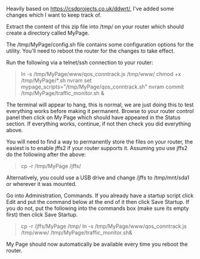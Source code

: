 Heavily based on https://csdprojects.co.uk/ddwrt/, I've added some changes which I want to keep track of.

Extract the content of this zip file into /tmp/ on your router which should create a directory called MyPage.

The /tmp/MyPage/config.sh file contains some configuration options for the utility. You'll need to reboot the router for the changes to take effect.

Run the following via a telnet/ssh connection to your router:

> ln -s /tmp/MyPage/www/qos_conntrack.js /tmp/www/
> chmod +x /tmp/MyPage/*.sh
> nvram set mypage_scripts="/tmp/MyPage/qos_conntrack.sh"
> nvram commit
> /tmp/MyPage/traffic_monitor.sh &

The terminal will appear to hang, this is normal, we are just doing this to test everything works before making it permanent.
Browse to your router control panel then click on My Page which should have appeared in the Status section.
If everything works, continue, if not then check you did everything above.

You will need to find a way to permanently store the files on your router, the easiest is to enable jffs2 if your router supports it.
Assuming you use jffs2 do the following after the above:

> cp -r /tmp/MyPage /jffs/

Alternatively, you could use a USB drive and change /jffs to /tmp/mnt/sda1 or wherever it was mounted.

Go into Administration, Commands.
If you already have a startup script click Edit and put the command below at the end of it then click Save Startup.
If you do not, put the following into the commands box (make sure its empty first) then click Save Startup.

> cp -r /jffs/MyPage /tmp/
> ln -s /tmp/MyPage/www/qos_conntrack.js /tmp/www/
> /tmp/MyPage/traffic_monitor.sh&

My Page should now automatically be available every time you reboot the router.

